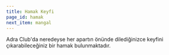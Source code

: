```yaml
---
title: Hamak Keyfi
page_id: hamak
next_item: mangal
---
```

Adra Club'da neredeyse her apartın önünde dilediğinizce keyfini çıkarabileceğiniz bir hamak bulunmaktadır.